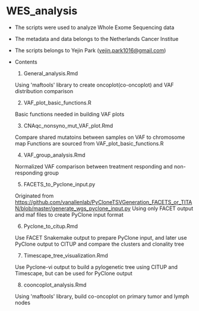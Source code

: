 # WES_analysis

* The scripts were used to analyze Whole Exome Sequencing data

* The metadata and data belongs to the Netherlands Cancer Institue

* The scripts belongs to Yejin Park (yejin.park1016@gmail.com)

* Contents

  1) General_analysis.Rmd

	Using 'maftools' library to create oncoplot(co-oncoplot) and VAF distribution comparison
  
  2) VAF_plot_basic_functions.R

	Basic functions needed in building VAF plots

  3) CNAqc_nonsyno_mut_VAF_plot.Rmd

	Compare shared mutatoins between samples on VAF to chromosome map
	Functions are sourced from VAF_plot_basic_functions.R

  4) VAF_group_analysis.Rmd

	Normalized VAF comparison between treatment responding and non-responding group

  5) FACETS_to_Pyclone_input.py

	Originated from https://github.com/vanallenlab/PyCloneTSVGeneration_FACETS_or_TITAN/blob/master/generate_wgs_pyclone_input.py
	Using only FACET output and maf files to create PyClone input format

  6) Pyclone_to_citup.Rmd

	Use FACET Snakemake output to prepare PyClone input, and later use PyClone output to CITUP and compare the clusters and clonality tree

  7) Timescape_tree_visualization.Rmd

	Use Pyclone-vi output to build a pylogenetic tree using CITUP and Timescape, but can be used for PyClone output

  8) cooncoplot_analysis.Rmd

	Using 'maftools' library, build co-oncoplot on primary tumor and lymph nodes
